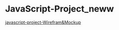 # JavaScript-Project_neww
[javascript-project-Wirefram&Mockup](https://miro.com/app/board/uXjVPEkRenE=/?share_link_id=126246328501)
